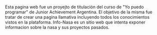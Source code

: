 Esta pagina web fue un proyejto de titulación del curso de "Yo puedo programar" de Junior Achievement Argentina. El objetivo de la misma fue tratar de crear una pagina llamativa incluyendo todos los conocimientos vistos en la plataforma.
Info-Nasa es un sitio web que intenta exponer informacion sobre la nasa y sus proyectos pasados.
